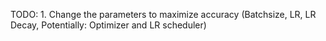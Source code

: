 TODO:
    1. Change the parameters to maximize accuracy (Batchsize, LR, LR Decay, Potentially: Optimizer and LR scheduler)